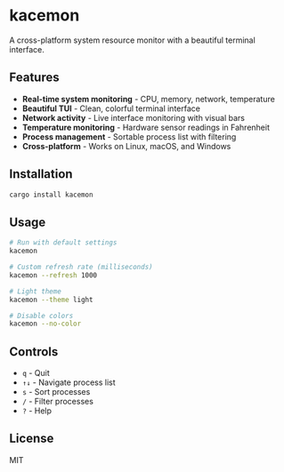 # kacemon

A cross-platform system resource monitor with a beautiful terminal interface.

## Features

- **Real-time system monitoring** - CPU, memory, network, temperature
- **Beautiful TUI** - Clean, colorful terminal interface
- **Network activity** - Live interface monitoring with visual bars
- **Temperature monitoring** - Hardware sensor readings in Fahrenheit
- **Process management** - Sortable process list with filtering
- **Cross-platform** - Works on Linux, macOS, and Windows

## Installation

```bash
cargo install kacemon
```

## Usage

```bash
# Run with default settings
kacemon

# Custom refresh rate (milliseconds)
kacemon --refresh 1000

# Light theme
kacemon --theme light

# Disable colors
kacemon --no-color
```

## Controls

- `q` - Quit
- `↑↓` - Navigate process list
- `s` - Sort processes
- `/` - Filter processes
- `?` - Help

## License

MIT

